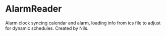# AlarmReader
Alarm clock syncing calendar and alarm, loading info from ics file to adjust for dynamic schedules. Created by Nils.

